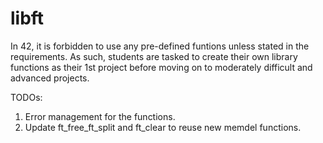 # libft

In 42, it is forbidden to use any pre-defined funtions unless stated in the requirements. As such, students are tasked to create their own library functions as their 1st project before moving on to moderately difficult and advanced projects.

TODOs:
1. Error management for the functions.
2. Update ft_free_ft_split and ft_clear to reuse new memdel functions.
